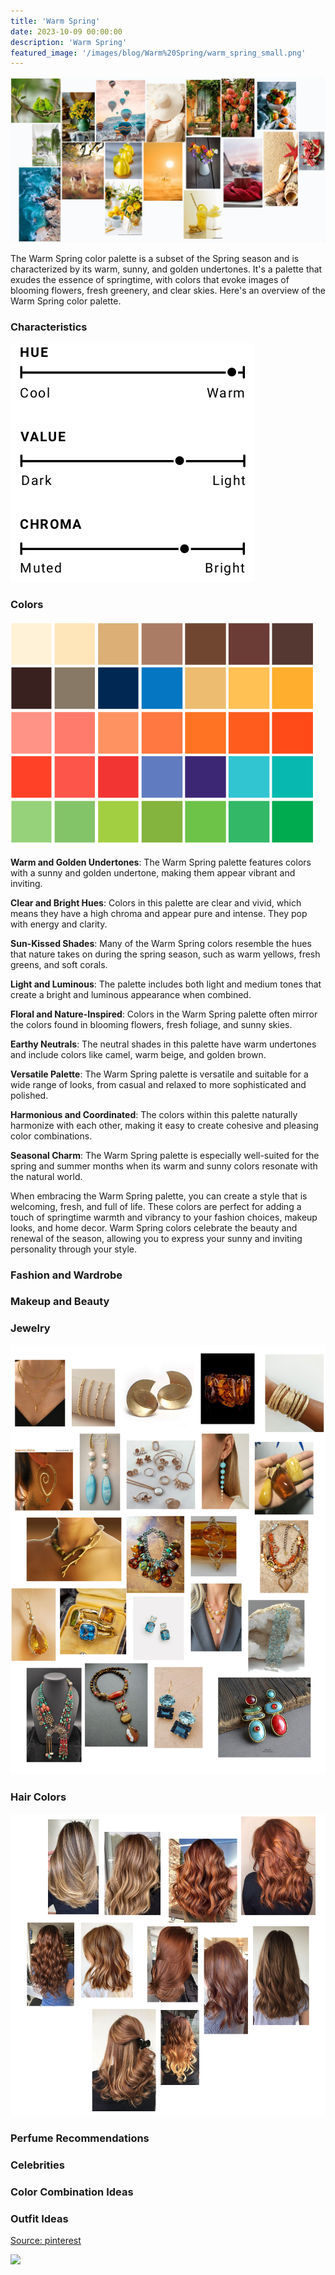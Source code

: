 ```yaml
---
title: 'Warm Spring'
date: 2023-10-09 00:00:00
description: 'Warm Spring'
featured_image: '/images/blog/Warm%20Spring/warm_spring_small.png'
---
```


![](/images/blog/Warm%20Spring/mood_board.png)


The Warm Spring color palette is a subset of the Spring season and is characterized by its warm, sunny, and golden undertones. It's a palette that exudes the essence of springtime, with colors that evoke images of blooming flowers, fresh greenery, and clear skies. Here's an overview of the Warm Spring color palette.

### Characteristics

![](/images/blog/Warm%20Spring/characteristics.png)

### Colors

![](/images/blog/Warm%20Spring/colors.png)


**Warm and Golden Undertones**: The Warm Spring palette features colors with a sunny and golden undertone, making them appear vibrant and inviting.

**Clear and Bright Hues**: Colors in this palette are clear and vivid, which means they have a high chroma and appear pure and intense. They pop with energy and clarity.

**Sun-Kissed Shades**: Many of the Warm Spring colors resemble the hues that nature takes on during the spring season, such as warm yellows, fresh greens, and soft corals.

**Light and Luminous**: The palette includes both light and medium tones that create a bright and luminous appearance when combined.

**Floral and Nature-Inspired**: Colors in the Warm Spring palette often mirror the colors found in blooming flowers, fresh foliage, and sunny skies.

**Earthy Neutrals**: The neutral shades in this palette have warm undertones and include colors like camel, warm beige, and golden brown.

**Versatile Palette**: The Warm Spring palette is versatile and suitable for a wide range of looks, from casual and relaxed to more sophisticated and polished.

**Harmonious and Coordinated**: The colors within this palette naturally harmonize with each other, making it easy to create cohesive and pleasing color combinations.

**Seasonal Charm**: The Warm Spring palette is especially well-suited for the spring and summer months when its warm and sunny colors resonate with the natural world.

When embracing the Warm Spring palette, you can create a style that is welcoming, fresh, and full of life. These colors are perfect for adding a touch of springtime warmth and vibrancy to your fashion choices, makeup looks, and home decor. Warm Spring colors celebrate the beauty and renewal of the season, allowing you to express your sunny and inviting personality through your style.


### Fashion and Wardrobe

### Makeup and Beauty

### Jewelry

![](/images/blog/Warm%20Spring/jewelry.png)


### Hair Colors

![](/images/blog/Warm%20Spring/hair_colors.png)

### Perfume Recommendations

### Celebrities

### Color Combination Ideas

### Outfit Ideas 

[Source: pinterest](https://www.pinterest.de/)

![](/images/blog/Warm%20Spring/outfits.png)